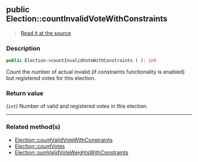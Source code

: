 ## public Election::countInvalidVoteWithConstraints

> [Read it at the source](https://github.com/julien-boudry/Condorcet/blob/master/src/ElectionProcess/VotesProcess.php#L56)

### Description    

```php
public Election->countInvalidVoteWithConstraints ( ): int
```

Count the number of actual invalid (if constraints functionality is enabled) but registered votes for this election.
    

### Return value   

*(`int`)* Number of valid and registered votes in this election.


---------------------------------------

### Related method(s)      

* [Election::countValidVoteWithConstraints](/Docs/api-reference/Election%20Class/Election--countValidVoteWithConstraints.md)    
* [Election::countVotes](/Docs/api-reference/Election%20Class/Election--countVotes.md)    
* [Election::sumValidVoteWeightsWithConstraints](/Docs/api-reference/Election%20Class/Election--sumValidVoteWeightsWithConstraints.md)    

